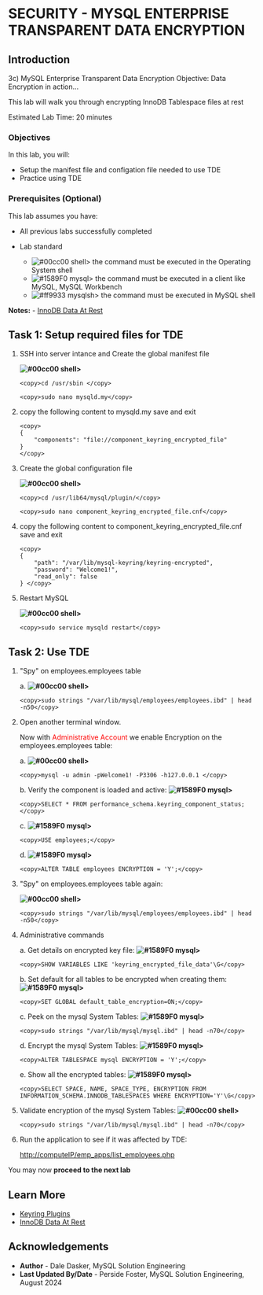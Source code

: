 # SECURITY - MYSQL ENTERPRISE TRANSPARENT DATA ENCRYPTION

## Introduction

3c) MySQL Enterprise Transparent Data Encryption
Objective: Data Encryption in action…

This lab will walk you through encrypting InnoDB Tablespace files at rest

Estimated Lab Time: 20 minutes

### Objectives

In this lab, you will:

* Setup the  manifest file and configation file needed to use TDE
* Practice using TDE

### Prerequisites (Optional)

This lab assumes you have:

* All previous labs successfully completed

* Lab standard  
  * ![#00cc00](https://via.placeholder.com/15/00cc00/000000?text=+) shell> the command must be executed in the Operating System shell
  * ![#1589F0](https://via.placeholder.com/15/1589F0/000000?text=+) mysql> the command must be executed in a client like MySQL, MySQL Workbench
  * ![#ff9933](https://via.placeholder.com/15/ff9933/000000?text=+) mysqlsh> the command must be executed in MySQL shell

**Notes:**
    - [InnoDB Data At Rest](https://dev.mysql.com/doc/en/innodb-data-encryption.html)

## Task 1: Setup required files for TDE

1. SSH into server intance and Create the global manifest file

    **![#00cc00](https://via.placeholder.com/15/00cc00/000000?text=+) shell>**

    ```
    <copy>cd /usr/sbin </copy>
    ```

    ```
    <copy>sudo nano mysqld.my</copy>
    ```

2. copy the following  content to mysqld.my save and exit

    ```
    <copy>
    {
        "components": "file://component_keyring_encrypted_file"
    }
    </copy>
    ```

3. Create the global configuration file

    **![#00cc00](https://via.placeholder.com/15/00cc00/000000?text=+) shell>**

    ```
    <copy>cd /usr/lib64/mysql/plugin/</copy>
    ```

    ```
    <copy>sudo nano component_keyring_encrypted_file.cnf</copy>
    ```

4. copy the following  content to component\_keyring\_encrypted\_file.cnf save and exit

    ```  
    <copy> 
    {
        "path": "/var/lib/mysql-keyring/keyring-encrypted",
        "password": "Welcome1!",
        "read_only": false
    } </copy>
    ```

5. Restart MySQL

    **![#00cc00](https://via.placeholder.com/15/00cc00/000000?text=+) shell>**

    ```
    <copy>sudo service mysqld restart</copy>
    ```

## Task 2: Use TDE

1. "Spy" on employees.employees table

    a. **![#00cc00](https://via.placeholder.com/15/00cc00/000000?text=+) shell>**

    ```
    <copy>sudo strings "/var/lib/mysql/employees/employees.ibd" | head -n50</copy>
    ```

2. Open another terminal window.

    Now with <span style="color:red">Administrative Account</span> we enable Encryption on the employees.employees table:

    a.  **![#00cc00](https://via.placeholder.com/15/00cc00/000000?text=+) shell>**

    ```
    <copy>mysql -u admin -pWelcome1! -P3306 -h127.0.0.1 </copy>
    ```

    b. Verify the component is loaded and active: **![#1589F0](https://via.placeholder.com/15/1589F0/000000?text=+) mysql>**

    ```
    <copy>SELECT * FROM performance_schema.keyring_component_status;</copy>
    ```

    c. **![#1589F0](https://via.placeholder.com/15/1589F0/000000?text=+) mysql>**

    ```
    <copy>USE employees;</copy>
    ```

    d. **![#1589F0](https://via.placeholder.com/15/1589F0/000000?text=+) mysql>**

    ```
    <copy>ALTER TABLE employees ENCRYPTION = 'Y';</copy>
    ```

3. "Spy" on employees.employees table again:

    **![#00cc00](https://via.placeholder.com/15/00cc00/000000?text=+) shell>**

    ```
    <copy>sudo strings "/var/lib/mysql/employees/employees.ibd" | head -n50</copy>
    ```

4. Administrative commands

    a. Get details on encrypted key file:
    **![#1589F0](https://via.placeholder.com/15/1589F0/000000?text=+) mysql>**

    ```
    <copy>SHOW VARIABLES LIKE 'keyring_encrypted_file_data'\G</copy>
    ```

    b. Set default for all tables to be encrypted when creating them:
    **![#1589F0](https://via.placeholder.com/15/1589F0/000000?text=+) mysql>**

    ```
    <copy>SET GLOBAL default_table_encryption=ON;</copy>
    ```

    c. Peek on the mysql System Tables:
    **![#1589F0](https://via.placeholder.com/15/1589F0/000000?text=+) mysql>**

    ```
    <copy>sudo strings "/var/lib/mysql/mysql.ibd" | head -n70</copy>
    ```

    d. Encrypt the mysql System Tables:
    **![#1589F0](https://via.placeholder.com/15/1589F0/000000?text=+) mysql>**

    ```
    <copy>ALTER TABLESPACE mysql ENCRYPTION = 'Y';</copy>
    ```

    e. Show all the encrypted tables:
    **![#1589F0](https://via.placeholder.com/15/1589F0/000000?text=+) mysql>**

    ```
    <copy>SELECT SPACE, NAME, SPACE_TYPE, ENCRYPTION FROM INFORMATION_SCHEMA.INNODB_TABLESPACES WHERE ENCRYPTION='Y'\G</copy>
    ```

5. Validate encryption of the mysql System Tables:
    **![#00cc00](https://via.placeholder.com/15/00cc00/000000?text=+) shell>**

    ```
    <copy>sudo strings "/var/lib/mysql/mysql.ibd" | head -n70</copy>
    ```

6. Run the application to see if it was affected by TDE:

    <http://computeIP/emp_apps/list_employees.php>

You may now **proceed to the next lab**

## Learn More

* [Keyring Plugins](https://dev.mysql.com/doc/en/keyring.html)
* [InnoDB Data At Rest](https://dev.mysql.com/doc/en/innodb-data-encryption.html)

## Acknowledgements

* **Author** - Dale Dasker, MySQL Solution Engineering
* **Last Updated By/Date** - Perside Foster, MySQL Solution Engineering, August 2024
